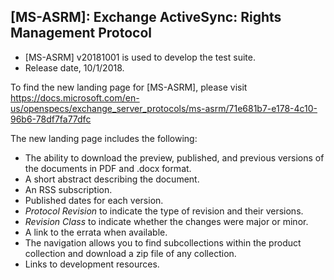 ## [MS-ASRM]: Exchange ActiveSync: Rights Management Protocol
- [MS-ASRM] v20181001 is used to develop the test suite.
- Release date, 10/1/2018.

To find the new landing page for [MS-ASRM], please visit https://docs.microsoft.com/en-us/openspecs/exchange_server_protocols/ms-asrm/71e681b7-e178-4c10-96b6-78df7fa77dfc  

The new landing page includes the following:
- The ability to download the preview, published, and previous versions of the documents in PDF and .docx format.
- A short abstract describing the document.
- An RSS subscription.
- Published dates for each version.
- *Protocol Revision* to indicate the type of revision and their versions.
- *Revision Class* to indicate whether the changes were major or minor.
- A link to the errata when available.
- The navigation allows you to find subcollections within the product collection and download a zip file of any collection.
- Links to development resources.